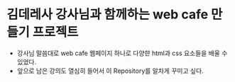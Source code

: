 # 김데레사 강사님과 함께하는 web cafe 만들기 프로젝트
- 강사님 말씀대로 web cafe 웹페이지 하나로 다양햔 html과 css 요소들을 배울 수 있었다.
- 앞으로 남은 강의도 열심히 들어서 이 Repository를 알차게 꾸미고 싶다.
